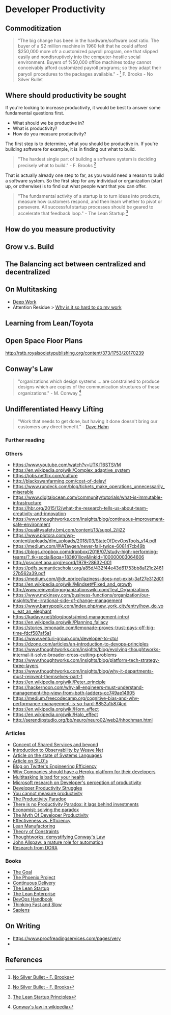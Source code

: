 # Developer Productivity

## Commoditization

> "The big change has been in the hardware/software cost ratio. The buyer of a $2 million machine in 1960 felt that he could afford $250,000 more ofr a customized payroll program, one that slipped easily and nondisruptively into the computer-hostile social environment. Buyers of %50,000 office machines today cannot conceivably afford customized payroll programs; so they adapt their paryoll procedures to the packages available." - [^2] F. Brooks - No Silver Bullet

## Where should productivity be sought

If you're looking to increase productivity, it would be best to answer some fundamental questions first.

* What should we be productive in?
* What is productivity?
* How do you measure productivity?

The first step is to determine, what you should be productive in.
If you're building software for example, it is in finding out what to build.

> "The hardest single part of building a software system is deciding precisely what to build." - F. Brooks [^2]

That is actually already one step to far, as you would need a reason to build a software system.
So the first step for any individual or organization (start up, or otherwise) is to find out what people want that you can offer.

> "The fundamental activity of a startup is to turn ideas into products, measure how customers respond, and then learn whether to pivot or persevere. All successful startup processes should be geared to accelerate that feedback loop." - The Lean Startup [^3]

## How do you measure productivity

## Grow v.s. Build


## The Balancing act between centralized and decentralized

## On Multitasking

* [Deep Work](https://www.amazon.com/Deep-Work-Focused-Success-Distracted/dp/1455586692)
* Attention Residue > [Why is it so hard to do my work](https://www.sciencedirect.com/science/article/pii/S0749597809000399)

## Learning from Lean/Toyota

## Open Space Floor Plans

http://rstb.royalsocietypublishing.org/content/373/1753/20170239

## Conway's Law

> "organizations which design systems ... are constrained to produce designs which are copies of the communication structures of these organizations." - M. Conway [^1]

## Undifferentiated Heavy Lifting

> "Work that needs to get done, but having it done doesn't bring our customers any direct benefit." - [Dave Hahn](https://www.youtube.com/watch?v=UTKIT6STSVM) 

### Further reading

### Others

* https://www.youtube.com/watch?v=UTKIT6STSVM
* https://en.wikipedia.org/wiki/Complex_adaptive_system
* https://jobs.netflix.com/culture
* http://blackswanfarming.com/cost-of-delay/
* https://www.rundeck.com/blog/tickets_make_operations_unnecessarily_miserable
* https://www.digitalocean.com/community/tutorials/what-is-immutable-infrastructure
* https://hbr.org/2015/12/what-the-research-tells-us-about-team-creativity-and-innovation
* https://www.thoughtworks.com/insights/blog/continuous-improvement-safe-environment
* https://qualitysafety.bmj.com/content/13/suppl_2/ii22
* https://www.plutora.com/wp-content/uploads/dlm_uploads/2018/03/StateOfDevOpsTools_v14.pdf
* https://medium.com/@ATavgen/never-fail-twice-608147cb49b
* https://blogs.dropbox.com/dropbox/2018/07/study-high-performing-teams/?_tk=social&oqa=183tl01liov&linkId=100000003064606
* http://psycnet.apa.org/record/1979-28632-001
* https://pdfs.semanticscholar.org/a85d/432f44e43d61753bb8a121c246127b562a39.pdf
* https://medium.com/@dr_eprice/laziness-does-not-exist-3af27e312d01
* https://en.wikipedia.org/wiki/Mindset#Fixed_and_growth
* http://www.reinventingorganizationswiki.com/Teal_Organizations
* https://www.mckinsey.com/business-functions/organization/our-insights/the-irrational-side-of-change-management
* https://www.barrypopik.com/index.php/new_york_city/entry/how_do_you_eat_an_elephant
* https://kadavy.net/blog/posts/mind-management-intro/
* https://en.wikipedia.org/wiki/Planning_fallacy
* https://stories.lemonade.com/lemonade-proves-trust-pays-off-big-time-fdcf587af5a1
* https://www.venturi-group.com/developer-to-cto/
* https://dzone.com/articles/an-introduction-to-devops-principles
* https://www.thoughtworks.com/insights/blog/evolving-thoughtworks-internal-it-solve-broader-cross-cutting-problems
* https://www.thoughtworks.com/insights/blog/platform-tech-strategy-three-layers
* https://www.thoughtworks.com/insights/blog/why-it-departments-must-reinvent-themselves-part-1
* https://en.wikipedia.org/wiki/Peter_principle
* https://hackernoon.com/why-all-engineers-must-understand-management-the-view-from-both-ladders-cc749ae14905
* https://medium.freecodecamp.org/cognitive-bias-and-why-performance-management-is-so-hard-8852a1b874cd
* https://en.wikipedia.org/wiki/Horn_effect
* https://en.wikipedia.org/wiki/Halo_effect
* http://serendipstudio.org/bb/neuro/neuro02/web2/hhochman.html

### Articles

* [Concept of Shared Services and beyond](https://medium.com/@mattklein123/the-human-scalability-of-devops-e36c37d3db6a)
* [Introduction to Observability by Weave Net](https://www.weave.works/technologies/monitoring-kubernetes-with-prometheus/#observability-vs-monitoring)
* [Article on the state of Systems Languages](https://blog.usejournal.com/systems-languages-an-experience-report-d008b2b12628)
* [Article on SILO's](https://www.rundeck.com/blog/whats-a-silo-and-why-they-ruin-everything)
* [Blog on Twitter's Engineering Efficiency](http://www.gigamonkeys.com/flowers/)
* [Why Companies should have a Heroku platform for their developers](https://medium.com/@anubhavmishra/why-all-companies-should-have-a-heroku-like-platform-for-their-developers-ee96a6fc6bc0)
* [Multitasking is bad for your health](http://time.com/4737286/multitasking-mental-health-stress-texting-depression/)
* [Microsoft research on Developer's perception of productivity](https://www.microsoft.com/en-us/research/publication/software-developers-perceptions-of-productivity/)
* [Developer Productivity Struggles](https://www.mongodb.com/blog/post/stack-overflow-and-mongodb-research-unveils-developer-productivity-struggles)
* [You cannot measure productivity](https://martinfowler.com/bliki/CannotMeasureProductivity.html)
* [The Productivity Paradox](https://en.wikipedia.org/wiki/Productivity_paradox)
* [There is no Productivity Paradox: it lags behind investments](https://cs.stanford.edu/people/eroberts/cs201/projects/productivity-paradox/lag.html)
* [Economist: solving the paradox](https://www.economist.com/node/375522)
* [The Myth Of Developer Productivity](https://dev9.com/blog-posts/2015/1/the-myth-of-developer-productivity)
* [Effectiveness vs. Efficiency](http://www.insightsquared.com/2013/08/effectiveness-vs-efficiency-whats-the-difference/)
* [Lean Manufactoring](https://en.wikipedia.org/wiki/Lean_manufacturing)
* [Theory of Constraints](https://en.wikipedia.org/wiki/Theory_of_constraints)
* [Thoughtworks: demystifying Conway's Law](https://www.thoughtworks.com/insights/blog/demystifying-conways-law)
* [John Allspaw: a mature role for automation](https://www.kitchensoap.com/2012/09/21/a-mature-role-for-automation-part-i/)
* [Research from DORA](https://devops-research.com/research.html)

### Books

* [The Goal](https://en.wikipedia.org/wiki/The_Goal_(novel))
* [The Phoenix Project](https://www.amazon.com/Phoenix-Project-DevOps-Helping-Business/dp/0988262592)
* [Continuous Delivery](https://www.amazon.com/Continuous-Delivery-Deployment-Automation-Addison-Wesley/dp/0321601912/ref=pd_sim_14_2?_encoding=UTF8&pd_rd_i=0321601912&pd_rd_r=ZD568BK3F8WG61C5M7EJ&pd_rd_w=X19Xz&pd_rd_wg=0nvDe&psc=1&refRID=ZD568BK3F8WG61C5M7EJ)
* [The Lean Startup](https://www.amazon.com/Lean-Startup-Entrepreneurs-Continuous-Innovation/dp/0307887898/ref=pd_sim_14_13?_encoding=UTF8&pd_rd_i=0307887898&pd_rd_r=SRT93T4D0PQ42EMVM0M3&pd_rd_w=YzhGz&pd_rd_wg=ADDPF&psc=1&refRID=SRT93T4D0PQ42EMVM0M3)
* [The Lean Enterprise](https://www.amazon.com/Lean-Enterprise-Performance-Organizations-Innovate/dp/1449368425/ref=pd_sim_14_8?_encoding=UTF8&pd_rd_i=1449368425&pd_rd_r=ZD568BK3F8WG61C5M7EJ&pd_rd_w=X19Xz&pd_rd_wg=0nvDe&psc=1&refRID=ZD568BK3F8WG61C5M7EJ)
* [DevOps Handbook](https://www.amazon.com/DevOps-Handbook-World-Class-Reliability-Organizations/dp/1942788002/ref=pd_bxgy_14_img_2?_encoding=UTF8&pd_rd_i=1942788002&pd_rd_r=SRT93T4D0PQ42EMVM0M3&pd_rd_w=DYLwa&pd_rd_wg=ADDPF&psc=1&refRID=SRT93T4D0PQ42EMVM0M3)
* [Thinking Fast and Slow](https://www.amazon.com/Thinking-Fast-Slow-Daniel-Kahneman-ebook/dp/B005MJFA2W/ref=sr_1_1?s=books&ie=UTF8&qid=1520193959&sr=1-1&keywords=thinking+fast+and+slow)
* [Sapiens](https://www.amazon.com/Sapiens-Humankind-Yuval-Noah-Harari-ebook/dp/B00K7ED54M/ref=pd_sim_351_2?_encoding=UTF8&psc=1&refRID=A1KNY9QCKWPQ94BA248Q)

## On Writing

* https://www.proofreadingservices.com/pages/very
* 

## References

[^1]: [Conway's law in wikipedia](https://en.wikipedia.org/wiki/Conway%27s_law)
[^2]: [No Silver Bullet - F. Brooks](http://faculty.salisbury.edu/~xswang/Research/Papers/SERelated/no-silver-bullet.pdf)
[^3]: [The Lean Startup Principles](http://theleanstartup.com/principles)